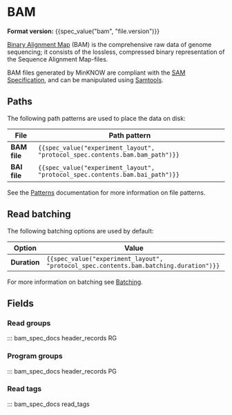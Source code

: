 BAM
===

**Format version:** {{spec_value("bam", "file.version")}}

[Binary Alignment Map](https://en.wikipedia.org/wiki/Binary_Alignment_Map) (BAM) is the comprehensive raw data of genome sequencing; it consists of the lossless, compressed binary representation of the Sequence Alignment Map-files.

BAM files generated by MinKNOW are compliant with the [SAM Specification](https://samtools.github.io/hts-specs/SAMv1.pdf), and can be manipulated using [Samtools](http://www.htslib.org/).

Paths
-----

The following path patterns are used to place the data on disk:

File         | Path pattern
------------ | ------------
**BAM file** | ``{{spec_value("experiment_layout", "protocol_spec.contents.bam.bam_path")}}``
**BAI file** | ``{{spec_value("experiment_layout", "protocol_spec.contents.bam.bai_path")}}``

See the [Patterns](../minknow/patterns.md) documentation for more information on file patterns.

Read batching
-------------

The following batching options are used by default:


Option       | Value
------------ | -----
**Duration** | ``{{spec_value("experiment_layout", "protocol_spec.contents.bam.batching.duration")}}``

For more information on batching see [Batching](../minknow/batching.md).

Fields
------

### Read groups

::: bam_spec_docs header_records RG

### Program groups

::: bam_spec_docs header_records PG

### Read tags

::: bam_spec_docs read_tags
